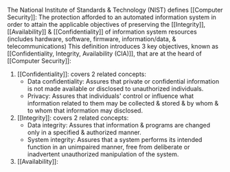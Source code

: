 The National Institute of Standards & Technology (NIST) defines [[Computer Security]]:
	The protection afforded to an automated information system in order to attain the applicable objectives of preserving the [[Integrity]], [[Availability]] & [[Confidentiality]] of information system resources (includes hardware, software, firmware, information/data, & telecommunications)
This definition introduces 3 key objectives, known as [[Confidentiality, Integrity, Availability (CIA)]], that are at the heard of [[Computer Security]]:
1. [[Confidentiality]]: covers 2 related concepts:
	- Data confidentiality: Assures that private or confidential information is not made available or disclosed to unauthorized individuals.
	- Privacy: Assures that individuals' control or influence what information related to them may be collected & stored & by whom & to whom that information may disclosed.
2. [[Integrity]]: covers 2 related concepts:
	- Data integrity: Assures that information & programs are changed only in a specified & authorized manner.
	- System integrity: Assures that a system performs its intended function in an unimpaired manner, free from deliberate or inadvertent unauthorized manipulation of the system.
3. [[Availability]]: